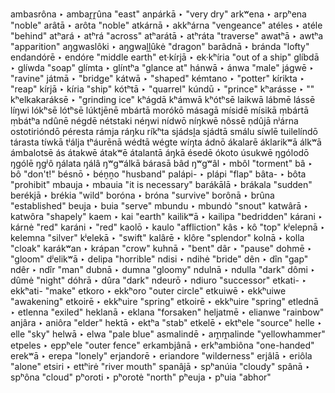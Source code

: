 ambasrôna ‣ ambar̭r̭ûna "east"
anpárkā ‣ "very dry"
arkʷena ‣ arpʰena "noble"
arâtā ‣ arôta "noble"
atkárnā ‣ akkʰárna "vengeance"
atéles ‣ atéle "behind"
atʰará ‣ atʰrá "across"
atʰarátā ‣ atʰráta "traverse"
awatʰā ‣ awtʰa "apparition"
aŋgwaslôki ‣ aŋgwaḽḽûkė "dragon"
barâdnā ‣ bránda "lofty"
endandórē ‣ endóre "middle earth"
et·kírjā ‣ ek·kʰíria "out of a ship"
glíbdā ‣ glíwda "soap"
glímta ‣ glíntʰa "glance at"
hánwā ‣ ánwa "male"
jágwē ‣ "ravine"
játmā ‣ "bridge"
kátwā ‣ "shaped"
kémtano ‣ "potter"
kírikta ‣ "reap"
kírjā ‣ kíria "ship"
kótʰtā ‣ "quarrel"
kúndū ‣ "prince"
kʰarásse ‣ ""
kʰelkakaráksē ‣ "grinding ice"
kʰágdā
kʰámwā
kʰótʰsē
laikwā
lábmē
lássē
líŋwi
lókʰsē
lótʰsē
lúktjēnē
mbártā
morókō
másagā
mísidē
mísikā
ṃbártā
ṃbátʰa
ndûnē
négdē
nétstaki
néŋwi
nídwō
níŋkwē
nôssē
ṇdûjā
nʲárna
ostotirióndō
péresta
rámja
ráŋku
ríkʰta
sjádsḽa
sjádtā
smálu
síwlē
tuilelíndō
tárasta
tíwkā
tʲálja
tʰáurēnā
wédtā
wégte
wíŋta
ádnō
ákalarē
áklarikʷā
álkʷā
ámbalotsē
ás
átakwē
átakʷē
átalantā
áŋkā
ésedē
ókoto
úsukwē
ŋgólodō
ŋgólē
ŋgʲô
ŋálata
ŋálâ
ŋʷgʷálkā
bárasā
bâd
ŋʷgʷâl ‣ mbôl "torment"
bâ ‣ bô "don't!"
bésnō ‣ béṋṋo "husband"
palápi- ‣ plápi "flap"
bâta- ‣ bôta "prohibit"
mbauja ‣ mbauia "it is necessary"
barákālā ‣ brákala "sudden"
berékjā ‣ brékia "wild"
boróna ‣ bróna "survive"
borônā ‣ brûna "established"
beuja ‣ buia "serve"
mbundu ‣ mbundȯ "snout"
katwârā ‣ katwôra "shapely"
kaem ‣ kai "earth"
kailikʷā ‣ kailipa "bedridden"
kárani ‣ kárnė "red"
karáni ‣ "red"
kaolō ‣ kaulo "affliction"
kâs ‣ kô "top"
kʲelepnā ‣ kelemna "silver"
kʲelekā ‣ "swift"
kalârē ‣ klôre "splendor"
kolnā ‣ kolla "cloak"
karákʷan ‣ krápan "crow"
kuhnā ‣ "bent"
dâr ‣ "pause"
dohmē ‣ "gloom"
dʲelikʷā ‣ delipa "horrible"
ndisi ‣ ndihė "bride"
dên ‣ dîn "gap"
ndêr ‣ ndîr "man"
dubnā ‣ dumna "gloomy"
ndulnā ‣ ndulla "dark"
dômi ‣ dûmė "night"
dóhrā ‣ dûra "dark"
ndeurō ‣ ndiuro "successor"
etkati- ‣ ekkʰati- "make"
etkoro ‣ ekkʰoro "outer circle"
etkuiwē ‣ ekkʰuiwe "awakening"
etkoirē ‣ ekkʰuire "spring"
etkoirē ‣ ekkʰuire "spring"
etlednā ‣ etlenna "exiled"
heklanā ‣ eklana "forsaken"
heljatmē ‣ elianwe "rainbow"
anjâra ‣ aniôra "elder"
hektā ‣ ektʰa "stab"
etkelē ‣ ektʰele "source"
helle ‣ elle "sky"
helwā ‣ elwa "pale blue"
asmalindē ‣ am̭m̭alinde "yellowhammer"
etpeles ‣ eppʰele "outer fence"
erkambjânā ‣ erkʰambiôna "one-handed"
erekʷā ‣ erepa "lonely"
erjandorē ‣ eriandore "wilderness"
erjâlā ‣ eriôla "alone"
etsiri ‣ ettʰirė "river mouth"
spanâjā ‣ spʰanúia "cloudy"
spânā ‣ spʰôna "cloud"
pʰoroti ‣ pʰorotė "north"
pʰeuja ‣ pʰuia "abhor"
